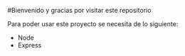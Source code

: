 #Bienvenido y gracias por visitar este repositorio

Para poder usar este proyecto se necesita de lo siguiente:
* Node
* Express